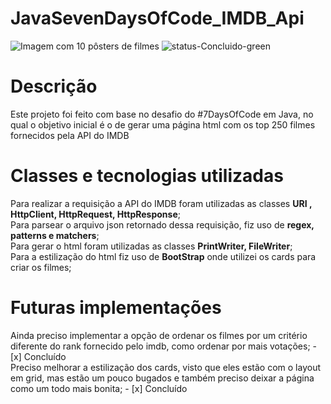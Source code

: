 # JavaSevenDaysOfCode_IMDB_Api
![Imagem com 10 pôsters de filmes](https://user-images.githubusercontent.com/78584142/227519861-38c41970-e591-4f88-8f62-16a6aed69943.png)
![status-Concluido-green](https://user-images.githubusercontent.com/78584142/230166544-ddbb0065-df1b-41ef-87ab-be359c6258a7.svg)

<h1 allign="center"> Descrição </h1>
Este projeto foi feito com base no desafio do #7DaysOfCode em Java, no qual o objetivo inicial é o de gerar uma página html com os top 250 filmes fornecidos pela API do IMDB

<h1 allign="center"> Classes e tecnologias utilizadas </h1>
Para realizar a requisição a API do IMDB foram utilizadas as classes <strong>URI , HttpClient, HttpRequest, HttpResponse</strong>;<br>
Para parsear o arquivo json retornado dessa requisição, fiz uso de <strong> regex, patterns e matchers</strong>;<br>
Para gerar o html foram utilizadas as classes <strong>PrintWriter, FileWriter</strong>;<br>
Para a estilização do html fiz uso de <strong>BootStrap</strong> onde utilizei os cards para criar os filmes;<br>

<h1 allign="center"> Futuras implementações </h1>
Ainda preciso implementar a opção de ordenar os filmes por um critério diferente do rank fornecido pelo imdb, como ordenar por mais votações; - [x] Concluído
<br>
Preciso melhorar a estilização dos cards, visto que eles estão com o layout em grid, mas estão um pouco bugados e também preciso deixar a página como um todo mais bonita; - [x] Concluído
<br>
